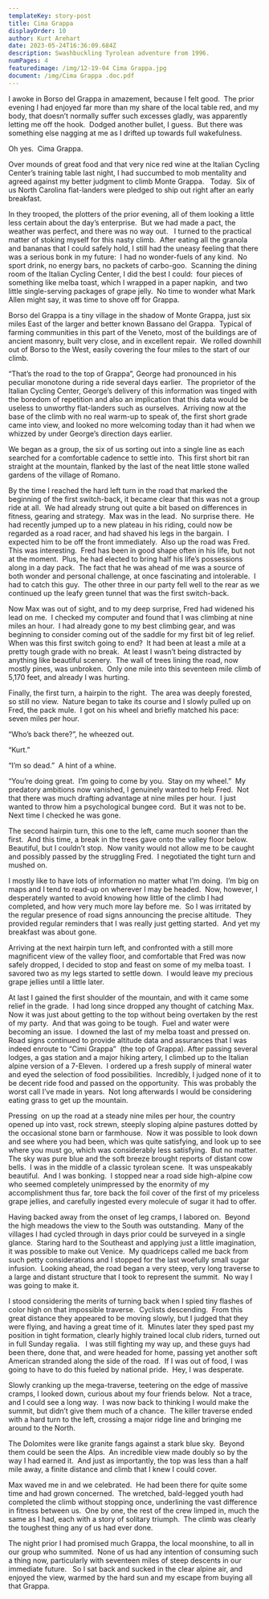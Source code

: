 ```yaml
---
templateKey: story-post
title: Cima Grappa
displayOrder: 10
author: Kurt Arehart
date: 2023-05-24T16:36:09.684Z
description: Swashbuckling Tyrolean adventure from 1996.
numPages: 4
featuredimage: /img/12-19-04 Cima Grappa.jpg
document: /img/Cima Grappa .doc.pdf
---
```



I awoke in Borso del Grappa in amazement, because I felt good.  The prior evening I had enjoyed far more than my share of the local table red, and my body, that doesn’t normally suffer such excesses gladly, was apparently letting me off the hook.  Dodged another bullet, I guess.  But there was something else nagging at me as I drifted up towards full wakefulness.



Oh yes.  Cima Grappa.



Over mounds of great food and that very nice red wine at the Italian Cycling Center’s training table last night, I had succumbed to mob mentality and agreed against my better judgment to climb Monte Grappa.   Today.  Six of us North Carolina flat-landers were pledged to ship out right after an early breakfast.



In they trooped, the plotters of the prior evening, all of them looking a little less certain about the day’s enterprise.  But we had made a pact, the weather was perfect, and there was no way out.   I turned to the practical matter of stoking myself for this nasty climb.  After eating all the granola and bananas that I could safely hold, I still had the uneasy feeling that there was a serious bonk in my future:  I had no wonder-fuels of any kind.  No sport drink, no energy bars, no packets of carbo-goo.  Scanning the dining room of the Italian Cycling Center, I did the best I could:  four pieces of something like melba toast, which I wrapped in a paper napkin,  and two little single-serving packages of grape jelly.  No time to wonder what Mark Allen might say, it was time to shove off for Grappa.



Borso del Grappa is a tiny village in the shadow of Monte Grappa, just six miles East of the larger and better known Bassano del Grappa.  Typical of farming communities in this part of the Veneto, most of the buildings are of ancient masonry, built very close, and in excellent repair.  We rolled downhill out of Borso to the West, easily covering the four miles to the start of our climb.



“That’s the road to the top of Grappa”, George had pronounced in his peculiar monotone during a ride several days earlier.  The proprietor of the Italian Cycling Center, George’s delivery of this information was tinged with the boredom of repetition and also an implication that this data would be useless to unworthy flat-landers such as ourselves.  Arriving now at the base of the climb with no real warm-up to speak of, the first short grade came into view, and looked no more welcoming today than it had when we whizzed by under George’s direction days earlier.



We began as a group, the six of us sorting out into a single line as each searched for a comfortable cadence to settle into.  This first short bit ran straight at the mountain, flanked by the last of the neat little stone walled gardens of the village of Romano.



By the time I reached the hard left turn in the road that marked the beginning of the first switch-back, it became clear that this was not a group ride at all.  We had already strung out quite a bit based on differences in fitness, gearing and strategy.  Max was in the lead.  No surprise there.  He had recently jumped up to a new plateau in his riding, could now be regarded as a road racer, and had shaved his legs in the bargain.  I expected him to be off the front immediately.  Also up the road was Fred.  This was interesting.  Fred has been in good shape often in his life, but not at the moment.  Plus, he had elected to bring half his life’s possessions along in a day pack.  The fact that he was ahead of me was a source of both wonder and personal challenge, at once fascinating and intolerable.  I had to catch this guy.  The other three in our party fell well to the rear as we continued up the leafy green tunnel that was the first switch-back.



Now Max was out of sight, and to my deep surprise, Fred had widened his lead on me.  I checked my computer and found that I was climbing at nine miles an hour.  I had already gone to my best climbing gear, and was beginning to consider coming out of the saddle for my first bit of leg relief.  When was this first switch going to end?  It had been at least a mile at a pretty tough grade with no break.  At least I wasn’t being distracted by anything like beautiful scenery.  The wall of trees lining the road, now mostly pines, was unbroken.  Only one mile into this seventeen mile climb of 5,170 feet, and already I was hurting.



Finally, the first turn, a hairpin to the right.  The area was deeply forested, so still no view.  Nature began to take its course and I slowly pulled up on Fred, the pack mule.  I got on his wheel and briefly matched his pace:  seven miles per hour.  



“Who’s back there?”, he wheezed out.



“Kurt.”



“I’m so dead.”  A hint of a whine.



“You’re doing great.  I’m going to come by you.  Stay on my wheel.”  My predatory ambitions now vanished, I genuinely wanted to help Fred.  Not that there was much drafting advantage at nine miles per hour.  I just wanted to throw him a psychological bungee cord.  But it was not to be.  Next time I checked he was gone.



The second hairpin turn, this one to the left, came much sooner than the first.  And this time, a break in the trees gave onto the valley floor below.  Beautiful, but I couldn’t stop.  Now vanity would not allow me to be caught and possibly passed by the struggling Fred.  I negotiated the tight turn and mushed on.



I mostly like to have lots of information no matter what I’m doing.  I’m big on maps and I tend to read-up on wherever I may be headed.  Now, however, I desperately wanted to avoid knowing how little of the climb I had completed, and how very much more lay before me.  So I was irritated by the regular presence of road signs announcing the precise altitude.  They provided regular reminders that I was really just getting started.  And yet my breakfast was about gone.



Arriving at the next hairpin turn left, and confronted with a still more magnificent view of the valley floor, and comfortable that Fred was now safely dropped, I decided to stop and feast on some of my melba toast.  I savored two as my legs started to settle down.  I would leave my precious grape jellies until a little later.



At last I gained the first shoulder of the mountain, and with it came some relief in the grade.  I had long since dropped any thought of catching Max.  Now it was just about getting to the top without being overtaken by the rest of my party.  And that was going to be tough.  Fuel and water were becoming an issue.  I downed the last of my melba toast and pressed on.  Road signs continued to provide altitude data and assurances that I was indeed enroute to “Cimi Grappa”  (the top of Grappa). After passing several lodges, a gas station and a major hiking artery, I climbed up to the Italian alpine version of a 7-Eleven.  I ordered up a fresh supply of mineral water and eyed the selection of food possibilities.  Incredibly, I judged none of it to be decent ride food and passed on the opportunity.  This was probably the worst call I’ve made in years.  Not long afterwards I would be considering eating grass to get up the mountain.



Pressing  on up the road at a steady nine miles per hour, the country opened up into vast, rock strewn, steeply sloping alpine pastures dotted by the occasional stone barn or farmhouse.  Now it was possible to look down and see where you had been, which was quite satisfying, and look up to see where you must go, which was considerably less satisfying.  But no matter.  The sky was pure blue and the soft breeze brought reports of distant cow bells.  I was in the middle of a classic tyrolean scene.  It was unspeakably beautiful.  And I was bonking.  I stopped near a road side high-alpine cow who seemed completely unimpressed by the enormity of my accomplishment thus far, tore back the foil cover of the first of my priceless grape jellies, and carefully ingested every molecule of sugar it had to offer. 



Having backed away from the onset of leg cramps, I labored on.  Beyond the high meadows the view to the South was outstanding.  Many of the villages I had cycled through in days prior could be surveyed in a single glance.  Staring hard to the Southeast and applying just a little imagination, it was possible to make out Venice.  My quadriceps called me back from such petty considerations and I stopped for the last woefully small sugar infusion.  Looking ahead, the road began a very steep, very long traverse to a large and distant structure that I took to represent the summit.  No way I was going to make it.



I stood considering the merits of turning back when I spied tiny flashes of color high on that impossible traverse.  Cyclists descending.  From this great distance they appeared to be moving slowly, but I judged that they were flying, and having a great time of it.  Minutes later they sped past my position in tight formation, clearly highly trained local club riders, turned out in full Sunday regalia.   I was still fighting my way up, and these guys had been there, done that, and were headed for home, passing yet another soft American stranded along the side of the road.  If I was out of food, I was going to have to do this fueled by national pride.  Hey, I was desperate.



Slowly cranking up the mega-traverse, teetering on the edge of massive cramps, I looked down, curious about my four friends below.  Not a trace, and I could see a long way.  I was now back to thinking I would make the summit, but didn’t give them much of a chance.  The killer traverse ended with a hard turn to the left, crossing a major ridge line and bringing me around to the North.



The Dolomites were like granite fangs against a stark blue sky.  Beyond them could be seen the Alps.  An incredible view made doubly so by the way I had earned it.  And just as importantly, the top was less than a half mile away, a finite distance and climb that I knew I could cover.



Max waved me in and we celebrated.  He had been there for quite some time and had grown concerned.  The wretched, bald-legged youth had completed the climb without stopping once, underlining the vast difference in fitness between us.  One by one, the rest of the crew limped in, much the same as I had, each with a story of solitary triumph.  The climb was clearly the toughest thing any of us had ever done.



The night prior I had promised much Grappa, the local moonshine, to all in our group who summited.  None of us had any intention of consuming such a thing now, particularly with seventeen miles of steep descents in our immediate future.   So I sat back and sucked in the clear alpine air, and enjoyed the view, warmed by the hard sun and my escape from buying all that Grappa. 



<!--EndFragment-->